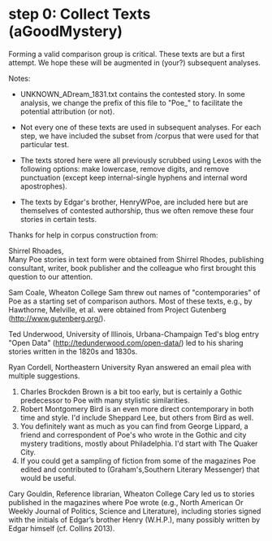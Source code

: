 # step 0: Collect Texts (aGoodMystery)

Forming a valid comparison group is critical. These texts are but a first attempt. We hope these will be augmented in (your?) subsequent analyses.

Notes: 

* UNKNOWN_ADream_1831.txt contains the contested story. In some analysis, we change the prefix of this file to "Poe_" to facilitate the potential attribution (or not).

* Not every one of these texts are used in subsequent analyses. For each step, we have included the subset from /corpus that were used for that particular test. 

* The texts stored here were all previously scrubbed using Lexos with the following options: make lowercase, remove digits, and remove punctuation (except keep internal-single hyphens and internal word apostrophes).

* The texts by Edgar's brother, HenryWPoe, are included here but are themselves of contested authorship, thus we often remove these four stories in certain tests.

Thanks for help in corpus construction from:

Shirrel Rhoades,  
Many Poe stories in text form were obtained from Shirrel Rhodes, publishing consultant, writer, book publisher and the colleague who first brought this question to our attention. 

Sam Coale, Wheaton College
Sam threw out names of "contemporaries" of Poe as a starting set of comparison authors. Most of these texts, e.g., by Hawthorne, Melville, et al. were obtained from Project Gutenberg (http://www.gutenberg.org/).

Ted Underwood, University of Illinois, Urbana-Champaign 
Ted's blog entry "Open Data" (http://tedunderwood.com/open-data/) led to his sharing stories written in the 1820s and 1830s.

Ryan Cordell, Northeastern University
Ryan answered an email plea with multiple suggestions.
1. Charles Brockden Brown is a bit too early, but is certainly a Gothic predecessor to Poe with many stylistic similarities.
2. Robert Montgomery Bird is an even more direct contemporary in both time and style. I'd include Sheppard Lee, but others from Bird as well.
3. You definitely want as much as you can find from George Lippard, a friend and correspondent of Poe's who wrote in the Gothic and city mystery traditions, mostly about Philadelphia. I'd start with The Quaker City.
4. If you could get a sampling of fiction from some of the magazines Poe edited and contributed to (Graham's,Southern Literary Messenger) that would be useful.

Cary Gouldin, Reference librarian, Wheaton College
Cary led us to stories published in the magazines where Poe wrote (e.g., North American Or Weekly Journal of Politics, Science and Literature), including stories signed with the initials of Edgar’s brother Henry (W.H.P.), many possibly written by Edgar himself (cf. Collins 2013).


 
